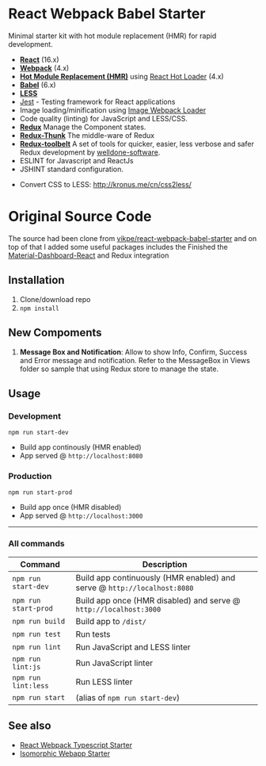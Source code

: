 # React Webpack Babel Starter

Minimal starter kit with hot module replacement (HMR) for rapid development.

* **[React](https://facebook.github.io/react/)** (16.x)
* **[Webpack](https://webpack.js.org/)** (4.x)
* **[Hot Module Replacement (HMR)](https://webpack.js.org/guides/hmr-react/)** using [React Hot Loader](https://github.com/gaearon/react-hot-loader) (4.x)
* **[Babel](http://babeljs.io/)** (6.x)
* **[LESS](http://lesscss.org/)**
* [Jest](https://facebook.github.io/jest/) - Testing framework for React applications
* Image loading/minification using [Image Webpack Loader](https://github.com/tcoopman/image-webpack-loader)
* Code quality (linting) for JavaScript and LESS/CSS.
* **[Redux](https://redux.js.org/)** Manage the Component states.
* **[Redux-Thunk](https://github.com/reduxjs/redux-thunk)** The middle-ware of Redux
* **[Redux-toolbelt](https://github.com/welldone-software/redux-toolbelt)** A set of tools for quicker, easier, less verbose and safer Redux development by [welldone-software](http://welldone-software.com/).
* ESLINT for Javascript and ReactJs
* JSHINT standard configuration.

- Convert CSS to LESS: http://kronus.me/cn/css2less/

# Original Source Code

The source had been clone from [vikpe/react-webpack-babel-starter](https://github.com/vikpe/react-webpack-babel-starter) and on top of that I added some useful packages includes the Finished the [Material-Dashboard-React](https://github.com/creativetimofficial/material-dashboard-react) and Redux integration

## Installation

1. Clone/download repo
2. `npm install`

## New Compoments
1. **Message Box and Notification**: Allow to show Info, Confirm, Success and Error message and notification. Refer to the MessageBox in Views folder so sample that using Redux store to manage the state.
## Usage

### Development

`npm run start-dev`

* Build app continously (HMR enabled)
* App served @ `http://localhost:8080` 

### Production

`npm run start-prod`

* Build app once (HMR disabled)
* App served @ `http://localhost:3000`

---

### All commands

| Command              | Description                                                              |
| -------------------- | ------------------------------------------------------------------------ |
| `npm run start-dev`  | Build app continuously (HMR enabled) and serve @ `http://localhost:8080` |
| `npm run start-prod` | Build app once (HMR disabled) and serve @ `http://localhost:3000`        |
| `npm run build`      | Build app to `/dist/`                                                    |
| `npm run test`       | Run tests                                                                |
| `npm run lint`       | Run JavaScript and LESS linter                                           |
| `npm run lint:js`    | Run JavaScript linter                                                    |
| `npm run lint:less`  | Run LESS linter                                                          |
| `npm run start`      | (alias of `npm run start-dev`)                                           |

## See also

* [React Webpack Typescript Starter](https://github.com/vikpe/react-webpack-typescript-starter)
* [Isomorphic Webapp Starter](https://github.com/vikpe/isomorphic-webapp-starter)
